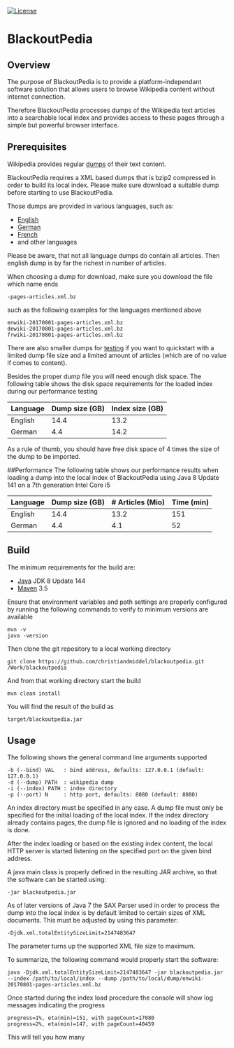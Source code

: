 [![License](https://img.shields.io/badge/License-Apache%202.0-blue.svg)](https://opensource.org/licenses/Apache-2.0)
# BlackoutPedia
## Overview
The purpose of BlackoutPedia is to provide a platform-independant software solution that allows users to browse 
Wikipedia content without internet connection.

Therefore BlackoutPedia processes dumps of the Wikipedia text articles into a searchable local index and provides 
access to these pages through a simple but powerful browser interface.

## Prerequisites
Wikipedia provides regular [dumps](https://dumps.wikimedia.org/) of their text content. 

BlackoutPedia requires a XML based dumps that is bzip2 compressed in order to build its local index. Please make sure
download a suitable dump before starting to use BlackoutPedia.

Those dumps are provided in various languages, such as:
- [English](https://dumps.wikimedia.org/enwiki)
- [German](https://dumps.wikimedia.org/dewiki)
- [French](https://dumps.wikimedia.org/frwiki)
- and other languages

Please be aware, that not all language dumps do contain all articles. Then english dump is by far the richest in number 
of articles.
  
When choosing a dump for download, make sure you download the file which name ends
```
-pages-articles.xml.bz
```
such as the following examples for the languages mentioned above
```
enwiki-20170801-pages-articles.xml.bz
dewiki-20170801-pages-articles.xml.bz
frwiki-20170801-pages-articles.xml.bz
```
There are also smaller dumps for [testing](https://dumps.wikimedia.org/testwiki) if you want to quickstart with a 
limited dump file size and a limited amount of articles (which are of no value if comes to content).

Besides the proper dump file you will need enough disk space. The following table shows the disk space requirements for
the loaded index during our performance testing

| Language | Dump size (GB) | Index size (GB) |
| -------- | -------------- | --------------- |
| English  | 14.4           | 13.2            |
| German   | 4.4            | 14.2            |

As a rule of thumb, you should have free disk space of 4 times the size of the dump to be imported. 

##Performance
The following table shows our performance results when loading a dump into the local index of BlackoutPedia using 
Java 8 Update 141 on a 7th generation Intel Core i5

| Language | Dump size (GB) | # Articles (Mio)| Time (min) |
| -------- | -------------- | --------------- | ---------- |
| English  | 14.4           | 13.2            | 151        |
| German   | 4.4            | 4.1             | 52         |
## Build
The minimum requirements for the build are:
- [Java](http://www.oracle.com/technetwork/java/javase/downloads) JDK 8 Update 144
- [Maven](https://maven.apache.org) 3.5

Ensure that environment variables and path settings are properly configured by running the following commands to verify to minimum versions are available
```
mvn -v
java -version
```

Then clone the git repository to a local working directory
```
git clone https://github.com/christiandmiddel/blackoutpedia.git /Work/blackoutpedia
```

And from that working directory start the build
```
mvn clean install
```

You will find the result of the build as
```
target/blackoutpedia.jar
```

## Usage
The following shows the general command line arguments supported
```
-b (--bind) VAL   : bind address, defaults: 127.0.0.1 (default: 127.0.0.1)
-d (--dump) PATH  : wikipedia dump
-i (--index) PATH : index directory
-p (--port) N     : http port, defaults: 8080 (default: 8080)
```
An index directory must be specified in any case. A dump file must only be specified for the initial loading of the 
local index. If the index directory already contains pages, the dump file is ignored and no loading of the index 
is done.

After the index loading or based on the existing index content, the local HTTP server is started 
listening on the specified port on the given bind address. 

A java main class is properly defined in the resulting JAR archive, so that the software can be started using:
```
-jar blackoutpedia.jar
```

As of later versions of Java 7 the SAX Parser used in order to process the dump into the local index is by default 
limited to certain sizes of XML documents. This must be adjusted by using this parameter:
```
-Djdk.xml.totalEntitySizeLimit=2147483647
```

The parameter turns up the supported XML file size to maximum. 

To summarize, the following command would properly start the software:
```
java -Djdk.xml.totalEntitySizeLimit=2147483647 -jar blackoutpedia.jar --index /path/to/local/index --dump /path/to/local/dump/enwiki-20170801-pages-articles.xml.bz
```

Once started during the index load procedure the console will show log messages indicating the progress
```
progress=1%, eta(min)=151, with pageCount=17080
progress=2%, eta(min)=147, with pageCount=40459
```

This will tell you how many 